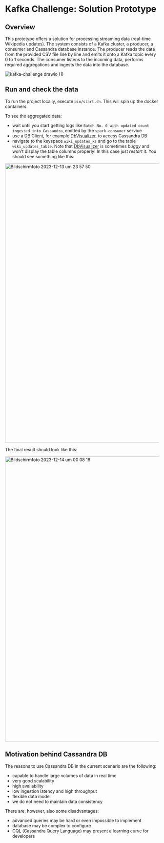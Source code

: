 # Kafka Challenge: Solution Prototype

## Overview
This prototype offers a solution for processing streaming data (real-time Wikipedia updates). The system consists of a Kafka cluster, a producer, a consumer and Cassandra database instance. The producer reads the data from the provided CSV file line by line and emits it onto a Kafka topic every 0 to 1 seconds. The consumer listens to the incoming data, performs required aggregations and ingests the data into the database.

![kafka-challenge drawio (1)](https://github.com/a-kudriavtcev/kafka-challenge/assets/39767359/c2d41fc9-7d3e-4937-807e-ea3e8ffcf4c8)


## Run and check the data 
To run the project locally, execute `bin/start.sh`. This will spin up the docker containers. 

To see the aggregated data:
- wait until you start getting logs like `Batch No. 0 with updated count ingested into Cassandra`, emitted by the `spark-consumer` service
- use a DB Client, for example [DbVisualizer](https://www.dbvis.com/), to access Cassandra DB
- navigate to the keyspace `wiki_updates_ks` and go to the table `wiki_updates_table`. Note that [DbVisualizer](https://www.dbvis.com/) is sometimes *buggy* and won't display the table columns properly! In this case just *restart* it. You should see something like this:

<img width="915" alt="Bildschirmfoto 2023-12-13 um 23 57 50" src="https://github.com/a-kudriavtcev/kafka-challenge/assets/39767359/a505a5dc-f4a5-4def-bcaf-04d052689d29">

The final result should look like this:

<img width="934" alt="Bildschirmfoto 2023-12-14 um 00 08 18" src="https://github.com/a-kudriavtcev/kafka-challenge/assets/39767359/4a0c51ca-85a3-4a74-b14d-34967fd39a55">

## Motivation behind Cassandra DB

The reasons to use Cassandra DB in the current scenario are the following:

- capable to handle large volumes of data in real time
- very good scalability
- high availability
- low ingestion latency and high throughput
- flexible data model
- we do not need to maintain data consistency

There are, however, also some disadvantages:
- advanced queries may be hard or even impossible to implement
- database may be complex to configure
- CQL (Cassandra Query Language) may present a learning curve for developers

